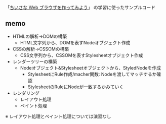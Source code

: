 「[ちいさな Web ブラウザを作ってみよう](https://browserbook.shift-js.info/)」 の学習に使ったサンプルコード

## memo

* HTMLの解析→DOMの構築
    * HTML文字列から、DOMを表すNodeオブジェクト作成
* CSSの解析→CSSOMの構築
    * CSS文字列から、CSSOMを表すStylesheetオブジェクト作成
* レンダーツリーの構築
    * Nodeオブジェクト&Stylesheetオブジェクトから、StyledNodeを作成
        * StylesheetにRule作成/macher関数: Nodeを渡してマッチするか確認
        * StylesheetのRuleにNodeが一致するかみていく
* レンダリング
    * レイアウト処理
    * ペイント処理

※ レイアウト処理とペイント処理については演習なし